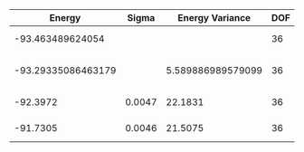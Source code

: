 | Energy             | Sigma  | Energy Variance   | DOF | Einf | Method                       | Reference |
|--------------------|--------|-------------------|-----|------|------------------------------|-----------|
| -93.463489624054   |        |                   | 36  | 0    | Exact diagonalization        | [code](https://github.com/varbench/methods/blob/main/scripts/J1J2/square_36_P_0.9/ed_lattice_symmetries.sh) |
| -93.29335086463179 |        | 5.589886989579099 | 36  | 0    | DMRG (bond dimension = 2048) | [code](https://github.com/varbench/methods/blob/main/scripts/J1J2/square_36_P_0.9/dmrg.sh) |
| -92.3972           | 0.0047 | 22.1831           | 36  | 0    | RBM (alpha = 1)              | [code](https://github.com/varbench/methods/blob/main/scripts/J1J2/square_36_P_0.9/vmc_rbm.sh) |
| -91.7305           | 0.0046 | 21.5075           | 36  | 0    | Jastrow baseline             | [code](https://github.com/varbench/methods/blob/main/scripts/J1J2/square_36_P_0.9/vmc_jastrow.sh) |
